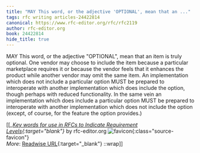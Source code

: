 ```yaml
---
title: "MAY This word, or the adjective 'OPTIONAL', mean that an ..."
tags: rfc writing articles-24422814
canonical: https://www.rfc-editor.org/rfc/rfc2119
author: rfc-editor.org
book: 24422814
hide_title: true
---
```


MAY This word, or the adjective "OPTIONAL", mean that an item is truly optional. One vendor may choose to include the item because a particular marketplace requires it or because the vendor feels that it enhances the product while another vendor may omit the same item. An implementation which does not include a particular option MUST be prepared to interoperate with another implementation which does include the option, though perhaps with reduced functionality. In the same vein an implementation which does include a particular option MUST be prepared to interoperate with another implementation which does not include the option (except, of course, for the feature the option provides.)


[[<cite>_[Key words for use in RFCs to Indicate Requirement Levels](https://www.rfc-editor.org/rfc/rfc2119){:target="_blank"}_</cite> by rfc-editor.org ![favicon](https://s2.googleusercontent.com/s2/favicons?domain=www.rfc-editor.org){:class="source-favicon"}<br>
_More_: [Readwise URL](https://readwise.io/open/476588396){:target="_blank"}
::wrap]]